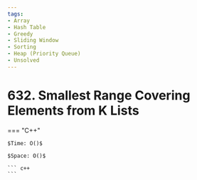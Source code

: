 ```yaml
---
tags:
- Array
- Hash Table
- Greedy
- Sliding Window
- Sorting
- Heap (Priority Queue)
- Unsolved
---
```



# 632. Smallest Range Covering Elements from K Lists

=== "C++"

    $Time: O()$

    $Space: O()$

    ``` c++
    ```